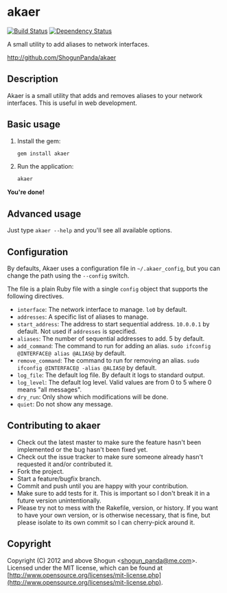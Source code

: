 # akaer 

[![Build Status](https://secure.travis-ci.org/ShogunPanda/akaer.png?branch=master)](http://travis-ci.org/ShogunPanda/akaer)
[![Dependency Status](https://gemnasium.com/ShogunPanda/akaer.png?travis)](https://gemnasium.com/ShogunPanda/akaer)

A small utility to add aliases to network interfaces.

http://github.com/ShogunPanda/akaer

## Description

Akaer is a small utility that adds and removes aliases to your network interfaces. This is useful in web development.

## Basic usage

1. Install the gem:

 	```sh
	gem install akaer
	```

2. Run the application:

	```sh
	akaer
 	```

**You're done!**

## Advanced usage

Just type `akaer --help` and you'll see all available options.

## Configuration

By defaults, Akaer uses a configuration file in `~/.akaer_config`, but you can change the path using the `--config` switch.

The file is a plain Ruby file with a single `config` object that supports the following directives.

* `interface`: The network interface to manage. `lo0` by default.
* `addresses`: A specific list of aliases to manage.
* `start_address`: The address to start sequential address. `10.0.0.1` by default. Not used if `addresses` is specified.
* `aliases`: The number of sequential addresses to add. 5 by default.
* `add_command`: The command to run for adding an alias. `sudo ifconfig @INTERFACE@ alias @ALIAS@` by default.
* `remove_command`: The command to run for removing an alias. `sudo ifconfig @INTERFACE@ -alias @ALIAS@` by default.
* `log_file`: The default log file. By default it logs to standard output.
* `log_level`: The default log level. Valid values are from 0 to 5 where 0 means "all messages".
* `dry_run`: Only show which modifications will be done.
* `quiet`: Do not show any message.

## Contributing to akaer

* Check out the latest master to make sure the feature hasn't been implemented or the bug hasn't been fixed yet.
* Check out the issue tracker to make sure someone already hasn't requested it and/or contributed it.
* Fork the project.
* Start a feature/bugfix branch.
* Commit and push until you are happy with your contribution.
* Make sure to add tests for it. This is important so I don't break it in a future version unintentionally.
* Please try not to mess with the Rakefile, version, or history. If you want to have your own version, or is otherwise necessary, that is fine, but please isolate to its own commit so I can cherry-pick around it.

## Copyright

Copyright (C) 2012 and above Shogun <[shogun_panda@me.com](mailto:shogun_panda@me.com)>.
Licensed under the MIT license, which can be found at [http://www.opensource.org/licenses/mit-license.php](http://www.opensource.org/licenses/mit-license.php).
